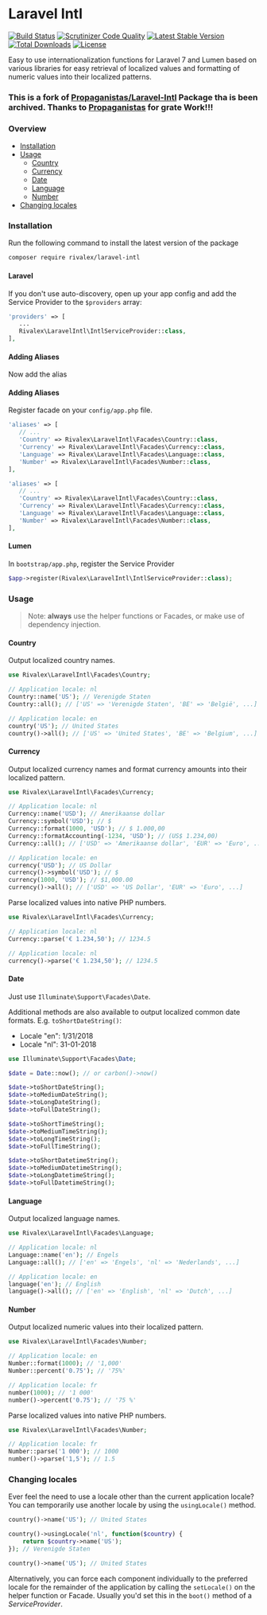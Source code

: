 # Laravel Intl

[![Build Status](https://scrutinizer-ci.com/g/rivalex/laravel-intl/badges/build.png?b=rivalex)](https://scrutinizer-ci.com/g/rivalex/laravel-intl/build-status/rivalex)
[![Scrutinizer Code Quality](https://scrutinizer-ci.com/g/rivalex/laravel-intl/badges/quality-score.png?b=rivalex)](https://scrutinizer-ci.com/g/rivalex/laravel-intl/?branch=rivalex)
[![Latest Stable Version](https://poser.pugx.org/rivalex/laravel-intl/v/stable)](https://packagist.org/packages/rivalex/laravel-intl)
[![Total Downloads](https://poser.pugx.org/rivalex/laravel-intl/downloads)](https://packagist.org/packages/rivalex/laravel-intl)
[![License](https://poser.pugx.org/rivalex/laravel-intl/license)](https://packagist.org/packages/rivalex/laravel-intl)

Easy to use internationalization functions for Laravel 7 and Lumen based on various libraries for easy retrieval of
localized values and formatting of numeric values into their localized patterns.

### This is a fork of [Propaganistas/Laravel-Intl](https://github.com/Propaganistas/Laravel-Intl) Package tha is been archived. Thanks to [Propaganistas](https://github.com/Propaganistas) for grate Work!!!

### Overview

* [Installation](#installation)
* [Usage](#usage)
    * [Country](#country)
    * [Currency](#currency)
    * [Date](#date)
    * [Language](#language)
    * [Number](#number)
* [Changing locales](#changing-locales)
    
### Installation

Run the following command to install the latest version of the package

```bash
composer require rivalex/laravel-intl
```

#### Laravel
If you don't use auto-discovery, open up your app config and add the Service Provider to the `$providers` array:

 ```php
'providers' => [
    ...
    Rivalex\LaravelIntl\IntlServiceProvider::class,
],
```
#### Adding Aliases
Now add the alias

#### Adding Aliases
Register facade on your `config/app.php` file.

 ```php
'aliases' => [
    // ...
    'Country' => Rivalex\LaravelIntl\Facades\Country::class,
    'Currency' => Rivalex\LaravelIntl\Facades\Currency::class,
    'Language' => Rivalex\LaravelIntl\Facades\Language::class,
    'Number' => Rivalex\LaravelIntl\Facades\Number::class,
],
```

 ```php
'aliases' => [
    // ...
    'Country' => Rivalex\LaravelIntl\Facades\Country::class,
    'Currency' => Rivalex\LaravelIntl\Facades\Currency::class,
    'Language' => Rivalex\LaravelIntl\Facades\Language::class,
    'Number' => Rivalex\LaravelIntl\Facades\Number::class,
],
```
#### Lumen
In `bootstrap/app.php`, register the Service Provider

 ```php
$app->register(Rivalex\LaravelIntl\IntlServiceProvider::class);
```

### Usage

> Note: **always** use the helper functions or Facades, or make use of dependency injection.

#### Country

Output localized country names.
```php
use Rivalex\LaravelIntl\Facades\Country;

// Application locale: nl
Country::name('US'); // Verenigde Staten
Country::all(); // ['US' => 'Verenigde Staten', 'BE' => 'België', ...]
```

```php
// Application locale: en
country('US'); // United States
country()->all(); // ['US' => 'United States', 'BE' => 'Belgium', ...]
```

#### Currency

Output localized currency names and format currency amounts into their localized pattern.

```php
use Rivalex\LaravelIntl\Facades\Currency;

// Application locale: nl
Currency::name('USD'); // Amerikaanse dollar
Currency::symbol('USD'); // $
Currency::format(1000, 'USD'); // $ 1.000,00
Currency::formatAccounting(-1234, 'USD'); // (US$ 1.234,00)
Currency::all(); // ['USD' => 'Amerikaanse dollar', 'EUR' => 'Euro', ...]
```

```php
// Application locale: en
currency('USD'); // US Dollar
currency()->symbol('USD'); // $
currency(1000, 'USD'); // $1,000.00
currency()->all(); // ['USD' => 'US Dollar', 'EUR' => 'Euro', ...]
```

Parse localized values into native PHP numbers.

```php
use Rivalex\LaravelIntl\Facades\Currency;

// Application locale: nl
Currency::parse('€ 1.234,50'); // 1234.5
```

```php
// Application locale: nl
currency()->parse('€ 1.234,50'); // 1234.5
```

#### Date

Just use `Illuminate\Support\Facades\Date`.

Additional methods are also available to output localized common date formats. E.g. `toShortDateString()`:

* Locale "en": 1/31/2018
* Locale "nl": 31-01-2018

````php
use Illuminate\Support\Facades\Date;

$date = Date::now(); // or carbon()->now()

$date->toShortDateString();
$date->toMediumDateString();
$date->toLongDateString();
$date->toFullDateString();

$date->toShortTimeString();
$date->toMediumTimeString();
$date->toLongTimeString();
$date->toFullTimeString();

$date->toShortDatetimeString();
$date->toMediumDatetimeString();
$date->toLongDatetimeString();
$date->toFullDatetimeString();
````

#### Language

Output localized language names.

```php
use Rivalex\LaravelIntl\Facades\Language;

// Application locale: nl
Language::name('en'); // Engels
Language::all(); // ['en' => 'Engels', 'nl' => 'Nederlands', ...]
```

```php
// Application locale: en
language('en'); // English
language()->all(); // ['en' => 'English', 'nl' => 'Dutch', ...]
```

#### Number

Output localized numeric values into their localized pattern.

```php
use Rivalex\LaravelIntl\Facades\Number;

// Application locale: en
Number::format(1000); // '1,000'
Number::percent('0.75'); // '75%'
```

```php
// Application locale: fr
number(1000); // '1 000'
number()->percent('0.75'); // '75 %'
```

Parse localized values into native PHP numbers.

```php
use Rivalex\LaravelIntl\Facades\Number;

// Application locale: fr
Number::parse('1 000'); // 1000
number()->parse('1,5'); // 1.5
```

### Changing locales

Ever feel the need to use a locale other than the current application locale? You can temporarily use another locale by using the `usingLocale()` method.

```php
country()->name('US'); // United States

country()->usingLocale('nl', function($country) {
    return $country->name('US');
}); // Verenigde Staten

country()->name('US'); // United States
```

Alternatively, you can force each component individually to the preferred locale for the remainder of the application by calling the `setLocale()` on the helper function or Facade.
Usually you'd set this in the `boot()` method of a *ServiceProvider*.
